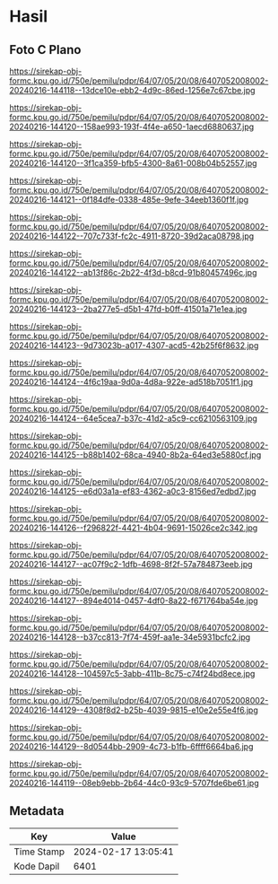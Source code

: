 # Hasil

## Foto C Plano

https://sirekap-obj-formc.kpu.go.id/750e/pemilu/pdpr/64/07/05/20/08/6407052008002-20240216-144118--13dce10e-ebb2-4d9c-86ed-1256e7c67cbe.jpg

https://sirekap-obj-formc.kpu.go.id/750e/pemilu/pdpr/64/07/05/20/08/6407052008002-20240216-144120--158ae993-193f-4f4e-a650-1aecd6880637.jpg

https://sirekap-obj-formc.kpu.go.id/750e/pemilu/pdpr/64/07/05/20/08/6407052008002-20240216-144120--3f1ca359-bfb5-4300-8a61-008b04b52557.jpg

https://sirekap-obj-formc.kpu.go.id/750e/pemilu/pdpr/64/07/05/20/08/6407052008002-20240216-144121--0f184dfe-0338-485e-9efe-34eeb1360f1f.jpg

https://sirekap-obj-formc.kpu.go.id/750e/pemilu/pdpr/64/07/05/20/08/6407052008002-20240216-144122--707c733f-fc2c-4911-8720-39d2aca08798.jpg

https://sirekap-obj-formc.kpu.go.id/750e/pemilu/pdpr/64/07/05/20/08/6407052008002-20240216-144122--ab13f86c-2b22-4f3d-b8cd-91b80457496c.jpg

https://sirekap-obj-formc.kpu.go.id/750e/pemilu/pdpr/64/07/05/20/08/6407052008002-20240216-144123--2ba277e5-d5b1-47fd-b0ff-41501a71e1ea.jpg

https://sirekap-obj-formc.kpu.go.id/750e/pemilu/pdpr/64/07/05/20/08/6407052008002-20240216-144123--9d73023b-a017-4307-acd5-42b25f6f8632.jpg

https://sirekap-obj-formc.kpu.go.id/750e/pemilu/pdpr/64/07/05/20/08/6407052008002-20240216-144124--4f6c19aa-9d0a-4d8a-922e-ad518b7051f1.jpg

https://sirekap-obj-formc.kpu.go.id/750e/pemilu/pdpr/64/07/05/20/08/6407052008002-20240216-144124--64e5cea7-b37c-41d2-a5c9-cc6210563109.jpg

https://sirekap-obj-formc.kpu.go.id/750e/pemilu/pdpr/64/07/05/20/08/6407052008002-20240216-144125--b88b1402-68ca-4940-8b2a-64ed3e5880cf.jpg

https://sirekap-obj-formc.kpu.go.id/750e/pemilu/pdpr/64/07/05/20/08/6407052008002-20240216-144125--e6d03a1a-ef83-4362-a0c3-8156ed7edbd7.jpg

https://sirekap-obj-formc.kpu.go.id/750e/pemilu/pdpr/64/07/05/20/08/6407052008002-20240216-144126--f296822f-4421-4b04-9691-15026ce2c342.jpg

https://sirekap-obj-formc.kpu.go.id/750e/pemilu/pdpr/64/07/05/20/08/6407052008002-20240216-144127--ac07f9c2-1dfb-4698-8f2f-57a784873eeb.jpg

https://sirekap-obj-formc.kpu.go.id/750e/pemilu/pdpr/64/07/05/20/08/6407052008002-20240216-144127--894e4014-0457-4df0-8a22-f671764ba54e.jpg

https://sirekap-obj-formc.kpu.go.id/750e/pemilu/pdpr/64/07/05/20/08/6407052008002-20240216-144128--b37cc813-7f74-459f-aa1e-34e5931bcfc2.jpg

https://sirekap-obj-formc.kpu.go.id/750e/pemilu/pdpr/64/07/05/20/08/6407052008002-20240216-144128--104597c5-3abb-411b-8c75-c74f24bd8ece.jpg

https://sirekap-obj-formc.kpu.go.id/750e/pemilu/pdpr/64/07/05/20/08/6407052008002-20240216-144129--4308f8d2-b25b-4039-9815-e10e2e55e4f6.jpg

https://sirekap-obj-formc.kpu.go.id/750e/pemilu/pdpr/64/07/05/20/08/6407052008002-20240216-144129--8d0544bb-2909-4c73-b1fb-6ffff6664ba6.jpg

https://sirekap-obj-formc.kpu.go.id/750e/pemilu/pdpr/64/07/05/20/08/6407052008002-20240216-144119--08eb9ebb-2b64-44c0-93c9-5707fde6be61.jpg


## Metadata

| Key        | Value               |
| ---------- | ------------------- |
| Time Stamp | 2024-02-17 13:05:41 |
| Kode Dapil | 6401                |



